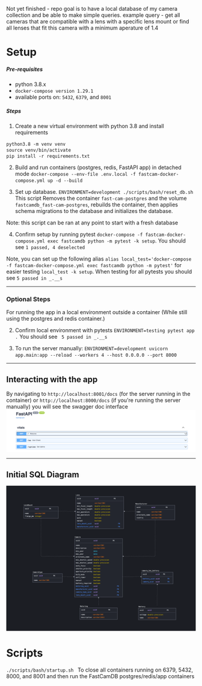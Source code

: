 Not yet finished - repo goal is to have a local database of my camera collection and be able to make simple queries. 
example query - get all cameras that are compatible with a lens with a specific lens mount or find all lenses that fit this camera with a minimum aperature of 1.4

# Setup
##### Pre-requisites
* python 3.8.x 
* `docker-compose version 1.29.1`
* available ports on: `5432`, `6379`, and `8001`

##### Steps

1. Create a new virtual environment with python 3.8 and install requirements

```
python3.8 -m venv venv
source venv/bin/activate
pip install -r requirements.txt
```

2. Build and run containers (postgres, redis, FastAPI app) in detached mode 
`docker-compose --env-file .env.local -f fastcam-docker-compose.yml up -d --build`
   

3. Set up database. `ENVIRONMENT=development ./scripts/bash/reset_db.sh` This script Removes the container `fast-cam-postgres` and the volume `fastcamdb_fast-cam-postgres`, rebuilds the container, then applies schema migrations to the database and initializes the database. 
   
Note: this script can be ran at any point to start with a fresh database

4. Confirm setup by running pytest `docker-compose -f fastcam-docker-compose.yml exec fastcamdb python -m pytest -k setup`. You should see `1 passed, 4 deselected`

Note, you can set up the following alias `alias local_test='docker-compose -f fastcam-docker-compose.yml exec fastcamdb python -m pytest'` for easier testing `local_test -k setup`. When testing for all pytests you should see `5 passed in _.__s`

---------------------------------------

### Optional Steps
For running the app in a local environment outside a container (While still using the postgres and redis container.)

2. Confirm local environment with pytests `ENVIRONMENT=testing pytest app .` You should see ` 5 passed in _.__s`

3. To run the server manually: `ENVIRONMENT=development uvicorn app.main:app --reload --workers 4 --host 0.0.0.0 --port 8000`

---------------------------------------

## Interacting with the app
By navigating to `http://localhost:8001/docs` (for the server running in the container) or `http://localhost:8000/docs` (if you're running the server manually)
you will see the swagger doc interface ![img.png](img.png)

---------------------------------------

## Initial SQL Diagram

![sqldb.png](sqldb.png)


# Scripts

`./scripts/bash/startup.sh ` To close all containers running on 6379, 5432, 8000, and 8001 and then run the FastCamDB postgres/redis/app containers


